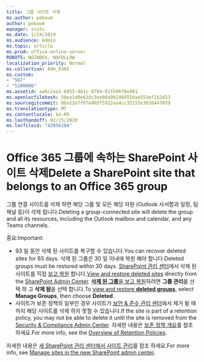 ```yaml
---
title: 그룹 사이트 삭제
ms.author: pebaum
author: pebaum
manager: scotv
ms.date: 1/24/2019
ms.audience: Admin
ms.topic: article
ms.prod: office-online-server
ROBOTS: NOINDEX, NOFOLLOW
localization_priority: Normal
ms.collection: Adm_O365
ms.custom:
- "567"
- "5200006"
ms.assetid: aa6c2aa1-6853-461c-8764-01fb96f8e981
ms.openlocfilehash: 50ea1d0e63dc3ee00a9b246855dae553ef162d23
ms.sourcegitcommit: 8ba12eff67e405f5922ea4cc35155e3036447859
ms.translationtype: MT
ms.contentlocale: ko-KR
ms.lasthandoff: 02/15/2020
ms.locfileid: "42056104"
---
```

# <a name="delete-a-sharepoint-site-that-belongs-to-an-office-365-group"></a><span data-ttu-id="2389c-102">Office 365 그룹에 속하는 SharePoint 사이트 삭제</span><span class="sxs-lookup"><span data-stu-id="2389c-102">Delete a SharePoint site that belongs to an Office 365 group</span></span>

<span data-ttu-id="2389c-103">그룹 연결 사이트를 삭제 하면 해당 그룹 및 모든 해당 자원 (Outlook 사서함과 일정, 팀 채널 등)이 삭제 됩니다.</span><span class="sxs-lookup"><span data-stu-id="2389c-103">Deleting a group-connected site will delete the group and all its resources, including the Outlook mailbox and calendar, and any Teams channels.</span></span>
  
<span data-ttu-id="2389c-104">중요:</span><span class="sxs-lookup"><span data-stu-id="2389c-104">Important:</span></span>

- <span data-ttu-id="2389c-105">93 일 동안 삭제 된 사이트를 복구할 수 있습니다.</span><span class="sxs-lookup"><span data-stu-id="2389c-105">You can recover deleted sites for 93 days.</span></span> <span data-ttu-id="2389c-106">삭제 된 그룹은 30 일 이내에 복원 해야 합니다.</span><span class="sxs-lookup"><span data-stu-id="2389c-106">Deleted groups must be restored within 30 days.</span></span> <span data-ttu-id="2389c-107">[SharePoint 관리 센터](https://admin.microsoft.com/sharepoint?page=home&modern=true)에서 삭제 된 사이트를 직접 [보고 복원](https://admin.microsoft.com/sharepoint?page=recyclebin&modern=true) 합니다.</span><span class="sxs-lookup"><span data-stu-id="2389c-107">[View and restore deleted sites](https://admin.microsoft.com/sharepoint?page=recyclebin&modern=true) directly from the [SharePoint Admin Center](https://admin.microsoft.com/sharepoint?page=home&modern=true).</span></span> <span data-ttu-id="2389c-108">[ **삭제 된 그룹**을 보고 복원](https://outlook.office.com/people/group/deleted)하려면 **그룹 관리**를 선택 하 고 **삭제 됨**을 선택 합니다.</span><span class="sxs-lookup"><span data-stu-id="2389c-108">To [view and restore **deleted groups**](https://outlook.office.com/people/group/deleted), select **Manage Groups**, then choose **Deleted**.</span></span>
- <span data-ttu-id="2389c-109">사이트가 보존 정책의 일부인 경우 사이트가 [보안 & 준수 관리 센터](https://protection.office.com/?rfr=AdminCenter#/retention)에서 제거 될 때까지 해당 사이트를 삭제 하지 못할 수 있습니다.</span><span class="sxs-lookup"><span data-stu-id="2389c-109">If the site is part of a retention policy, you may not be able to delete it until the site is removed from the [Security & Compliance Admin Center](https://protection.office.com/?rfr=AdminCenter#/retention).</span></span> <span data-ttu-id="2389c-110">자세한 내용은 [보존 정책 개요](https://docs.microsoft.com/office365/securitycompliance/retention-policies#content-in-onedrive-accounts-and-sharepoint-sites)를 참조 하세요.</span><span class="sxs-lookup"><span data-stu-id="2389c-110">For more info, see the [Overview of Retention Policies](https://docs.microsoft.com/office365/securitycompliance/retention-policies#content-in-onedrive-accounts-and-sharepoint-sites).</span></span>
  
<span data-ttu-id="2389c-111">자세한 내용은 [새 SharePoint 관리 센터에서 사이트 관리](https://docs.microsoft.com/sharepoint/manage-sites-in-new-admin-center)를 참조 하세요.</span><span class="sxs-lookup"><span data-stu-id="2389c-111">For more info, see [Manage sites in the new SharePoint admin center](https://docs.microsoft.com/sharepoint/manage-sites-in-new-admin-center).</span></span>
